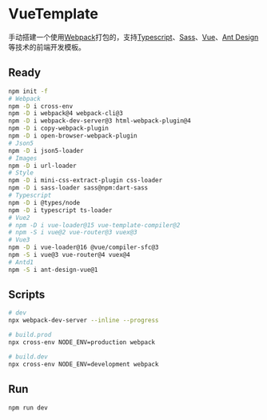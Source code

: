 # VueTemplate

手动搭建一个使用[Webpack](https://www.webpackjs.com/concepts/)打包的，支持[Typescript](https://www.tslang.cn/docs/home.html)、[Sass](https://www.sass.hk/)、[Vue](https://cn.vuejs.org/)、[Ant Design](https://www.antdv.com/docs/vue/introduce-cn/)等技术的前端开发模板。

## Ready

```bash
npm init -f
# Webpack
npm -D i cross-env
npm -D i webpack@4 webpack-cli@3
npm -D i webpack-dev-server@3 html-webpack-plugin@4
npm -D i copy-webpack-plugin
npm -D i open-browser-webpack-plugin
# Json5
npm -D i json5-loader
# Images
npm -D i url-loader
# Style
npm -D i mini-css-extract-plugin css-loader
npm -D i sass-loader sass@npm:dart-sass
# Typescript
npm -D i @types/node
npm -D i typescript ts-loader
# Vue2
# npm -D i vue-loader@15 vue-template-compiler@2
# npm -S i vue@2 vue-router@3 vuex@3
# Vue3
npm -D i vue-loader@16 @vue/compiler-sfc@3
npm -S i vue@3 vue-router@4 vuex@4
# Antd1
npm -S i ant-design-vue@1
```

## Scripts

```bash
# dev
npx webpack-dev-server --inline --progress

# build.prod
npx cross-env NODE_ENV=production webpack

# build.dev
npx cross-env NODE_ENV=development webpack
```

## Run

```bash
npm run dev
```
